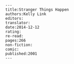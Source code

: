 
    ---
    title:Stranger Things Happen
    authors:Kelly Link
    editors:
    translator:
    date:2014-12-12
    rating:
    re-read:
    pages:266
    non-fiction:
    comic:
    published:2001
    ---

    